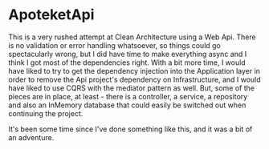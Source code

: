 # ApoteketApi

This is a very rushed attempt at Clean Architecture using a Web Api. There is no validation or error handling whatsoever, so things could go spectacularly wrong, but I did have time to make everything async and I think I got most of the dependencies right. With a bit more time, I would have liked to try to get the dependency injection into the Application layer in order to remove the Api project's dependency on Infrastructure, and I would have liked to use CQRS with the mediator pattern as well. But, some of the pieces are in place, at least - there is a controller, a service, a repository and also an InMemory database that could easily be switched out when continuing the project. 

It's been some time since I've done something like this, and it was a bit of an adventure.
